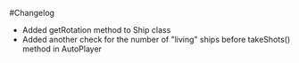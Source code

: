 #Changelog
 - Added getRotation method to Ship class
 - Added another check for the number of "living" ships before takeShots() method in AutoPlayer
